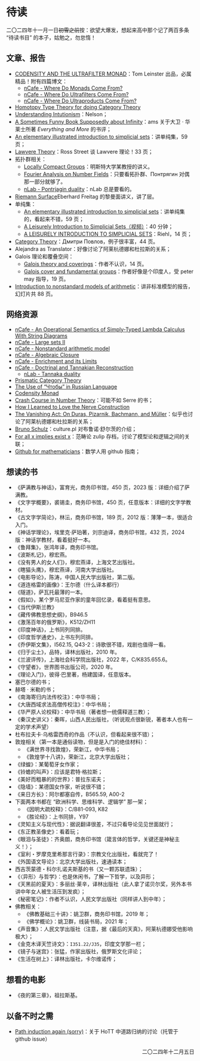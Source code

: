 # 待读

二〇二四年十一月一日~~初雪之前~~按：欲望大爆发，想起来高中那个记了两百多条 “待读书目” 的本子，姑勉之，勿怠惰！

## 文章、报告
- [CODENSITY AND THE ULTRAFILTER MONAD](http://www.tac.mta.ca/tac/volumes/28/13/28-13.pdf)：Tom Leinster 出品，必属精品！附有四篇博文：
  - [nCafe - Where Do Monads Come From?](https://golem.ph.utexas.edu/category/2012/09/where_do_monads_come_from.html)
  - [nCafe - Where Do Ultrafilters Come From?](https://golem.ph.utexas.edu/category/2012/09/where_do_ultrafilters_come_fro.html)
  - [nCafe - Where Do Ultraproducts Come From?](https://golem.ph.utexas.edu/category/2012/09/where_do_ultraproducts_come_fr.html)
- [Homotopy Type Theory for doing Category Theory](http://davidjaz.com/Talks/DJM_HoTTMIT2020.pdf)
- [Understanding Intutionism](https://web.math.princeton.edu/%7Enelson/papers/int.pdf)：Nelson；
- [A Sometimes Funny Book Supposedly about Infinity](https://www.ams.org/notices/200406/rev-harris.pdf)：ams 关于大卫 · 华莱士所著 *Everything and More* 的书评；
- [An elementary illustrated introduction to simplicial sets](https://arxiv.org/pdf/0809.4221)：讲单纯集，59 页；
- [Lawvere Theory](https://web.science.mq.edu.au/~street/MitchB.pdf)：Ross Street 谈 Lawvere 理论！33 页；
- 拓扑群相关：
  - [Locally Compact Groups](https://www.uni-muenster.de/AGKramer/index.php?name=LocallyCompactGroups&menu=members)：明斯特大学某教授的讲义。
  - [Fourier Analysis on Number Fields](https://math.mit.edu/~sdlh/math99r_f20/index.html)：只要看拓扑群、Понтрягин 对偶那一部分就够了。
  - [nLab - Pontrjagin duality](https://ncatlab.org/nlab/show/Pontrjagin+dual)：nLab 总是要看的。
- [Riemann Surface](https://www.mathi.uni-heidelberg.de/~freitag/skripten/riemfl.pdf)Eberhard Freitag 的黎曼面讲义，讲了层。
- 单纯集：
  - [An elementary illustrated introduction to simplicial sets](https://arxiv.org/abs/0809.4221)：讲单纯集的，看起来不错，59 页；
  - [A Leisurely Introduction to Simplicial Sets（视频）](https://www.bilibili.com/video/BV1zVq7YmEtn)：40 分钟；
  - [A LEISURELY INTRODUCTION TO SIMPLICIAL SETS](https://math.jhu.edu/~eriehl/ssets.pdf)：Riehl，14 页；
- [Category Theory](https://dmitripavlov.org/notes/2018s-6325.pdf)：Дмитри Повлов，例子很丰富，44 页。
- Alejandra as Translator：好像讨论了阿莱杭德娜和杜拉斯的关系；
- Galois 理论和覆叠空间：
  - [Galois theory and coverings](https://ncm.gu.se/pdf/normat/178191_Eriksson3.pdf)：作者不认识，14 页。
  - [Galois cover and fundamental groups](https://rmehtany.github.io/research/galoisgroups.pdf)：作者好像是个印度人，受 peter may 指导，19 页。
- [Introduction to nonstandard models of arithmetic](https://victoriagitman.github.io/files/introToPAModels.pdf)：讲非标准模型的报告，幻灯片共 88 页。

## 网络资源
- [nCafe - An Operational Semantics of Simply-Typed Lambda Calculus With String Diagrams](https://golem.ph.utexas.edu/category/2024/07/an_operational_semantics_of_si.html)
- [nCafe - Large sets II](https://golem.ph.utexas.edu/category/2021/06/large_sets_2.html)
- [nCafe - Nonstandard arithmetic model](https://golem.ph.utexas.edu/category/2019/06/nonstandard_models_of_arithmet.html)
- [nCafe - Algebraic Closure](https://golem.ph.utexas.edu/category/2021/04/algebraic_closure.html)
- [nCafe - Enrichment and its Limits](https://golem.ph.utexas.edu/category/2017/04/enrichment_and_its_limits.html)
- [nCafe - Doctrinal and Tannakian Reconstruction](https://golem.ph.utexas.edu/category/2011/07/doctrinal_and_tannakian_recons.html)
  - [nLab - Tannaka duality](https://ncatlab.org/nlab/show/Tannaka+duality)
- [Prismatic Category Theory](https://golem.ph.utexas.edu/category/2024/08/prismatic_category_theory.html)
- [The Use of “Чтобы” in Russian Language](https://learnrussianlanguage.net/the-use-of-%d1%87%d1%82%d0%be%d0%b1%d1%8b-in-russian-language)
- [Codensity Monad](https://ncatlab.org/nlab/show/codensity+monad)
- [Crash Course in Number Theory](https://vahagn-aslanyan.github.io/numbertheory.pdf)：可能不如 Serre 的书；
- [How I Learned to Love the Nerve Construction](https://golem.ph.utexas.edu/category/2008/01/mark_weber_on_nerves_of_catego.html)
- [The Vanishing Act: On Duras, Pizarnik, Bachmann, and Müller](https://www.poetryfoundation.org/blog/open-door/74620/the-vanishing-act)：似乎也讨论了阿莱杭德娜和杜拉斯的关系；
- [Bruno Schulz](https://culture.pl/en/artist/bruno-schulz)：culture.pl 对布鲁诺·舒尔茨的介绍；
- [For all x implies exist x](https://mattecapu.github.io/ct-zulip-archive/stream/233104-deprecated.3A-logic/topic/for.20all.20x.20implies.20exists.20x.3F.html)：范畴论 zulip 存档，讨论了模型论和逻辑之间的关联；
- [Github for mathematicians](https://g4m.code4math.org/g4m.html)：数学人用 github 指南；



## 想读的书
- 《萨满教与神话》，富育光，商务印书馆，450 页，2023 版：详细介绍了萨满教。
- 《文字学概要》，裘锡圭，商务印书馆，450 页，任意版本：详细的文字学教材。
- 《古文字学简论》，林沄，商务印书馆，189 页，2012 版：薄薄一本，很适合入门。
- 《神话学理论》，埃里克·萨珀著，刘宗迪译，商务印书馆，432 页，2024 版：神话学教材，看着挺好一本。
- 《鲁拜集》，张鸿年译，商务印书馆。
- 《波斯札记》，穆宏燕。
- 《没有男人的女人们》，穆宏燕译，上海文艺出版社。
- 《瞎猫头鹰》，穆宏燕译，河南大学出版社。
- 《电影导论》，陈涛，中国人民大学出版社，第二版。
- 《道连格雷的画像》：王尔德（什么译本都行）
- 《隧道》，萨瓦托最薄的一本。
- 《假如》，某个罗马尼亚作家的童年回忆录，看着挺有意思。
- 《当代伊斯兰教》
- 《藏传佛教思想史纲》，B946.5
- 《激荡百年的俄罗斯》，K512/ZH11
- 《印度神话》，上书同列同排。
- 《印度哲学通史》，上书左列同排。
- 《乔伊斯文集》，I562.15, Q43-2：诗歌很不错，戏剧也值得一看。
- 《归于尘土》，品特，译林出版社，2010 年。
- 《兰波评传》，上海社会科学院出版社，2022 年，C/K835.655.6。
- 《守望者》，世界图书出版公司，2020 年。
- 《理论入门》，彼得·巴里著，杨建国译，任意版本。
- 塞巴尔德的书；
- 赫塔 · 米勒的书；
- 《南海寄归内法传校注》：中华书局；
- 《大唐西域求法高僧传校注》：中华书局；
- 《华严原人论校释》：中华书局（著者想一统儒释道三教）；
- 《秦汉史讲义》：秦晖，山西人民出版社，（听说观点很新锐，著者本人也有一定的学术声望）
- 杜布拉夫卡·乌格雷西奇的作品（不认识，但看起来很不错）；
- 敦煌相关（第一本是通俗读物，但是是入门的绝佳材料）：
  - 《满世界寻找敦煌》，荣新江，中华书局；
  - 《敦煌学十八讲》，荣新江，北京大学出版社；
- 《绿蝗》：某葡萄牙女作家；
- 《铃蟾的叫声》：应该是君特·格拉斯；
- 《美好而粗暴的的世界》：普拉东诺夫；
- 《隐墙》：某德国女作家，听说很不错；
- 《来日方长》：阿尔都塞自传，B565.59, A00-2
- 下面两本书都在 “欧洲科学、思维科学、逻辑学” 那一架；
  - 《因明大疏校释》：C/B81-093, K82
  - 《胜论经》：上书同排，Y97
- 《灵知主义与现代性》：据说翻译很差，不过只看导论见见世面就行；
- 《东正教圣像史》：看着玩；
- 《眼泪与圣徒》：齐奥朗，商务印书馆（箴言体的哲学，关键还是神秘主义！）；
- 《室利・罗摩克里希那言行录》：宗教文化出版社，看就完了！
- 《外国语文导论》：北京大学出版社，速通读本；
- 西吉茨蒙德・科尔扎诺夫斯基的书（又一颗苏联遗珠）；
- 《〈异形〉与哲学》：也是休闲书，了解一下哲学，以及异形；
- 《天黑前的夏天》：多丽丝·莱辛，译林出版社（此人拿了诺贝尔奖，另外本书讲中年女人被生活压到发疯）；
- 《秘密笔记》：作者不认识，人民文学出版社（同样讲人到中年）；
- 佛教相关：
  - 《佛教基础三十讲》：姚卫群，商务印书馆，2019 年；
  - 《佛学概论》：姚卫群，线装书局，2021 年；
- 《声音集》：人民文学出版社（注意，据《最后的天真》，阿莱杭德娜受他影响极大）；
- 《金克木译天竺诗文》：`I351.22/J35`，印度文学那一栏；
- 《镜子与迷宫》：张猛，作家出版社，俄罗斯文化评论；
- 《生活在树上》：译林出版社，卡尔维诺传；













## 想看的电影
- 《夜的第三章》，祖拉斯基。

## 以备不时之需
- [Path induction again (sorry)](https://github.com/HoTT/book/issues/460OT)：关于 HoTT 中道路归纳的讨论（托管于 github issue）
<p align="right">二〇二四年十二月五日<p/>
